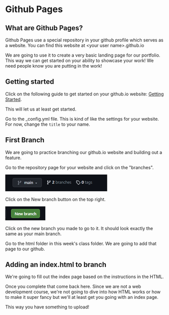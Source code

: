 # Github Pages

## What are Github Pages?
Github Pages use a special repository in your github profile which serves as a website. You can find this website at \<your user name\>.github.io

We are going to use it to create a very basic landing page for our portfolio. This way we can get started on your ability to showcase your work! We need people know you are putting in the work!

## Getting started

Click on the following guide to get started on your github.io website: [Getting Started](https://docs.github.com/en/pages/quickstart).

This will let us at least get started.

Go to the _config.yml file. This is kind of like the settings for your website. For now, change the `title` to your name.

## First Branch

We are going to practice branching our github.io website and building out a feature.

Go to the repository page for your website and click on the "branches".

![Alt text](image.png)

Click on the New branch button on the top right.

![github new branch button](image-1.png)

Click on the new branch you made to go to it. It should look exactly the same as your main branch. 

Go to the html folder in this week's class folder. We are going to add that page to our github.

## Adding an index.html to branch

We're going to fill out the index page based on the instructions in the HTML. 

Once you complete that come back here. Since we are not a web development course, we're not going to dive into how HTML works or how to make it super fancy but we'll at least get you going with an index page. 

This way you have something to upload!